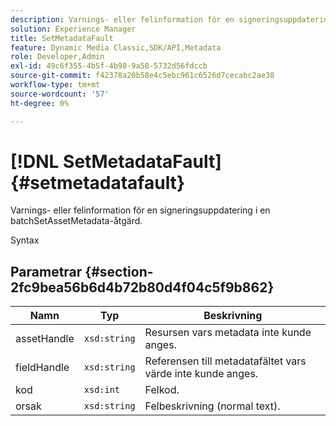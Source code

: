 ```yaml
---
description: Varnings- eller felinformation för en signeringsuppdatering i en batchSetAssetMetadata-åtgärd.
solution: Experience Manager
title: SetMetadataFault
feature: Dynamic Media Classic,SDK/API,Metadata
role: Developer,Admin
exl-id: 49c6f355-4b5f-4b98-9a58-5732d56fdccb
source-git-commit: f42378a20b58e4c5ebc961c6526d7cecabc2ae38
workflow-type: tm+mt
source-wordcount: '57'
ht-degree: 0%

---
```


# [!DNL SetMetadataFault]{#setmetadatafault}

Varnings- eller felinformation för en signeringsuppdatering i en batchSetAssetMetadata-åtgärd.

Syntax

## Parametrar {#section-2fc9bea56b6d4b72b80d4f04c5f9b862}

| Namn | Typ | Beskrivning |
|---|---|---|
| assetHandle | `xsd:string` | Resursen vars metadata inte kunde anges. |
| fieldHandle | `xsd:string` | Referensen till metadatafältet vars värde inte kunde anges. |
| kod | `xsd:int` | Felkod. |
| orsak | `xsd:string` | Felbeskrivning (normal text). |

